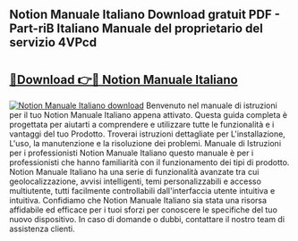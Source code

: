 ## Notion Manuale Italiano Download gratuit PDF - Part-riB Italiano Manuale del proprietario del servizio 4VPcd

# <h2><a href="http://dfcw4o.blite.top/?on=Notion+Manuale+Italiano">🔗Download 👉🔴 Notion Manuale Italiano</a></h2>

[![Notion Manuale Italiano download](https://i.imgur.com/lujVjoI.png)](http://dfcw4o.blite.top/?on=Notion+Manuale+Italiano)
Benvenuto nel manuale di istruzioni per il tuo Notion Manuale Italiano appena attivato. Questa guida completa è progettata per aiutarti a comprendere e utilizzare tutte le funzionalità e i vantaggi del tuo Prodotto. Troverai istruzioni dettagliate per L'installazione, L'uso, la manutenzione e la risoluzione dei problemi. Manuale di Istruzioni per i professionisti Notion Manuale Italiano questo manuale è per i professionisti che hanno familiarità con il funzionamento dei tipi di prodotto. Notion Manuale Italiano ha una serie di funzionalità avanzate tra cui geolocalizzazione, avvisi intelligenti, temi personalizzabili e accesso multiutente, tutti facilmente controllabili dall'interfaccia utente intuitiva e intuitiva. Confidiamo che Notion Manuale Italiano sia stata una risorsa affidabile ed efficace per i tuoi sforzi per conoscere le specifiche del tuo nuovo dispositivo. In caso di domande o dubbi, contattare il nostro team di assistenza clienti.
